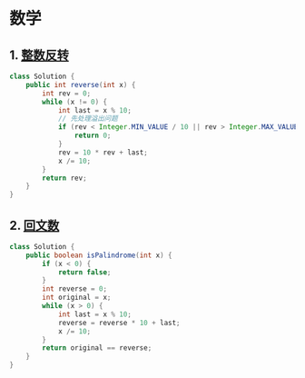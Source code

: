 # 数学

## 1. [整数反转](https://leetcode.cn/problems/reverse-integer/)

```java
class Solution {
    public int reverse(int x) {
        int rev = 0;
        while (x != 0) {
            int last = x % 10;
            // 先处理溢出问题
            if (rev < Integer.MIN_VALUE / 10 || rev > Integer.MAX_VALUE / 10) {
                return 0;
            }
            rev = 10 * rev + last;
            x /= 10;
        }
        return rev;
    }
}
```

## 2. [回文数](https://leetcode.cn/problems/palindrome-number/)

```java
class Solution {
    public boolean isPalindrome(int x) {
        if (x < 0) {
            return false;
        }
        int reverse = 0;
        int original = x;
        while (x > 0) {
            int last = x % 10;
            reverse = reverse * 10 + last;
            x /= 10;
        }
        return original == reverse;
    }
}
```

